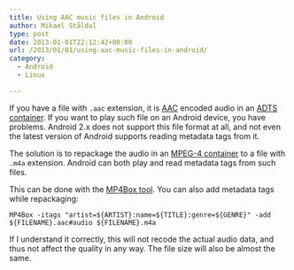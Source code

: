 ```yaml
---
title: Using AAC music files in Android
author: Mikael Ståldal
type: post
date: 2013-01-01T22:12:42+00:00
url: /2013/01/01/using-aac-music-files-in-android/
category:
  - Android
  - Linux

---
```

If you have a file with `.aac` extension, it is [AAC][1] encoded audio in an [ADTS container][2]. If you want to play such file on an Android device, you have problems. Android 2.x does not support this file format at all, and not even the latest version of Android supports reading metadata tags from it.

The solution is to repackage the audio in an [MPEG-4 container][3] to a file with `.m4a` extension. Android can both play and read metadata tags from such files.

This can be done with the [MP4Box tool][4]. You can also add metadata tags while repackaging:  
```
MP4Box -itags "artist=${ARTIST}:name=${TITLE}:genre=${GENRE}" -add ${FILENAME}.aac#audio ${FILENAME}.m4a
``` 

If I understand it correctly, this will not recode the actual audio data, and thus not affect the quality in any way. The file size will also be almost the same.

 [1]: http://en.wikipedia.org/wiki/Advanced_Audio_Coding
 [2]: http://en.wikipedia.org/wiki/Advanced_Audio_Coding#Container_formats
 [3]: http://en.wikipedia.org/wiki/MPEG-4_Part_3#Audio_storage_and_transport
 [4]: http://gpac.wp.mines-telecom.fr/mp4box/